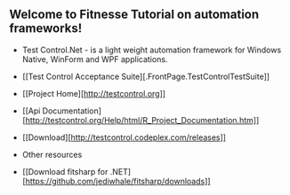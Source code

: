 ## Welcome to Fitnesse Tutorial on automation frameworks!

* Test Control.Net  - is a light weight automation framework for Windows Native, WinForm and WPF applications.
* [[Test Control Acceptance Suite][.FrontPage.TestControlTestSuite]]
* [[Project Home][http://testcontrol.org]]
* [[Api Documentation][http://testcontrol.org/Help/html/R_Project_Documentation.htm]]
* [[Download][http://testcontrol.codeplex.com/releases]]

* Other resources
* [[Download fitsharp for .NET][https://github.com/jediwhale/fitsharp/downloads]]
